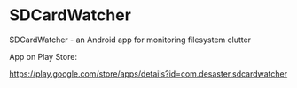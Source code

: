 SDCardWatcher
=============

SDCardWatcher - an Android app for monitoring filesystem clutter

App on Play Store:

https://play.google.com/store/apps/details?id=com.desaster.sdcardwatcher
